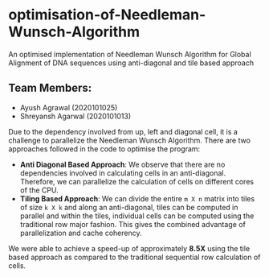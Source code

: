 # optimisation-of-Needleman-Wunsch-Algorithm
An optimised implementation of Needleman Wunsch Algorithm for Global Alignment of DNA sequences using anti-diagonal and tile based approach

## Team Members:
- Ayush Agrawal (2020101025)
- Shreyansh Agarwal (2020101013)

Due to the dependency involved from up, left and diagonal cell, it is a challenge to parallelize the Needleman Wunsch Algorithm.
There are two approaches followed in the code to optimise the program:
- **Anti Diagonal Based Approach**: We observe that there are no dependencies involved in calculating cells in an anti-diagonal. Therefore, we can parallelize the calculation of cells on different cores of the CPU.
- **Tiling Based Approach**: We can divide the entire `m X n` matrix into tiles of size `k X k` and along an anti-diagonal, tiles can be computed in parallel and within the tiles, individual cells can be computed using the traditional row major fashion. This gives the combined advantage of parallelization and cache coherency.

We were able to achieve a speed-up of approximately **8.5X** using the tile based approach as compared to the traditional sequential row calculation of cells.

